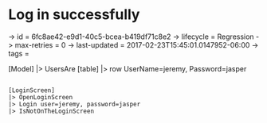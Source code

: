 # Log in successfully

-> id = 6fc8ae42-e9d1-40c5-bcea-b419df71c8e2
-> lifecycle = Regression
-> max-retries = 0
-> last-updated = 2017-02-23T15:45:01.0147952-06:00
-> tags = 

[Model]
|> UsersAre
    [table]
    |> row UserName=jeremy, Password=jasper

~~~

[LoginScreen]
|> OpenLoginScreen
|> Login user=jeremy, password=jasper
|> IsNotOnTheLoginScreen
~~~
